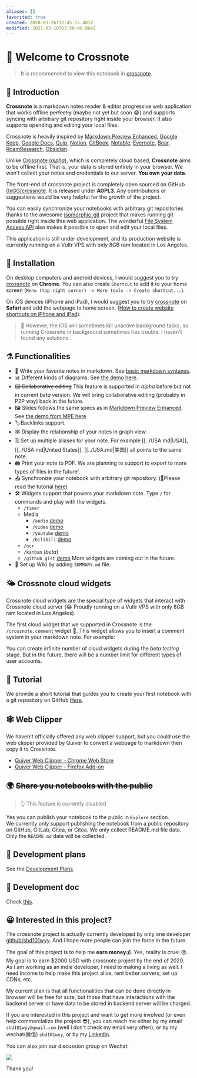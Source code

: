 ```yaml
---
aliases: []
favorited: true
created: 2020-03-26T12:45:15.481Z
modified: 2021-03-10T03:58:46.864Z
---
```

# 📝 Welcome to Crossnote

> It is recommended to view this notebook in [crossnote](https://crossnote.app/?repo=https%3A%2F%2Fgithub.com%2F0xGG%2Fwelcome-notebook.git&branch=master&filePath=README.md).

<!-- @crossnote.comment "id":"a53b8fc6-268d-405c-b65e-d2a4683ac277" -->

## 🔭 Introduction

**Crossnote** is a markdown notes reader & editor progressive web application that works offline ~~perfectly~~ (maybe not yet but soon 😂) and supports syncing with arbitrary git repository right inside your browser. It also supports opending and editing your local files.  

Crossnote is heavily inspired by [Markdown Preview Enhanced](https://github.com/shd101wyy/markdown-preview-enhanced), [Google Keep](https://keep.google.com), [Google Docs](https://docs.google.com), [Quip](https://quip.com), [Notion](https://www.notion.so), [GitBook](https://gitbook.com), [Notable](https://github.com/notable/notable), [Evernote](https://evernote.com/), [Bear](https://bear.app/), [RoamResearch](https://roamresearch.com/), [Obsidian](https://obsidian.md).

Unlike [Crossnote (_alpha_)](https://github.com/0xGG/crossnote/blob/master/README.alpha.md), which is completely cloud based, **Crossnote** aims to be offline first. That is, your data is stored entirely in your browser. We won't collect your notes and credentials to our server. **You own your data**.

The front-end of crossnote project is completely open sourced on GitHub [0xGG/crossnote](https://github.com/0xGG/crossnote). It is released under **AGPL3**. Any contributions or suggestions would be very helpful for the growth of the project.

You can easily synchronize your notebooks with arbitrary git repositories thanks to the awesome [isomorphic-git](https://github.com/isomorphic-git/isomorphic-git) project that makes running git possible right inside this web application. The wonderful [File System Access API](https://web.dev/file-system-access/) also makes it possible to open and edit your local files.

This application is still under development, and its production website is currently running on a Vultr VPS with only 8GB ram located in Los Angeles.

## 💾 Installation

On desktop computers and android devices, I would suggest you to try [crossnote](https://crossnote.app) on **Chrome**. You can also create `Shortcut` to add it to your home screen (`Menu (top right corner) -> More tools -> Create shortcut...`).

On iOS devices (iPhone and iPad), I would suggest you to try [crossnote](https://crossnote.app) on **Safari** and add the webpage to home screen. ([How to create website shortcuts on iPhone and iPad](https://www.igeeksblog.com/how-to-create-website-shortcuts-on-iphone-ipad/)).

> 🐞 However, the iOS will sometimes kill unactive background tasks, so running Crossnote in background sometimes has trouble. I haven't found any solutions...

## ⚗️ Functionalities

- 🤩 Write your favorite notes in markdown. See [basic markdown syntaxes](/demo/markdown.md).
- 📊 Different kinds of diagrams. See [the demo here](/demo/diagrams.md).
- ~~⌨️ Collaborative editing~~ This feature is supported in _alpha_ before but not in current _beta_ version. We will bring collaborative editing (probably in P2P way) back in the future.
- 🖼 Slides follows the same specs as in [Markdown Preview Enhanced](https://shd101wyy.github.io/markdown-preview-enhanced/#/presentation). See [the demo from MPE here](/demo/presentation.md)
- 🏷️Backlinks support.
 - 🕸️ Display the relationship of your notes in graph view.
  - 🗒️ Set up multiple aliases for your note.  For example [[../USA.md|USA]], [[../USA.md|United States]], [[../USA.md|美国]] all points to the same note.  
- 🖨️ Print your note to PDF. We are planning to support to export to more types of files in the future!
- 📤 Synchronize your notebook with arbitrary git repository. (🙋Please read the tutorial [here](/enUS/tutorial.md))
- 🛠 Widgets support that powers your markdown note. Type `/` for commands and play with the widgets.
  - `/timer`
  - Media
    - `/audio` [demo](/demo/audio.md)
    - `/video` [demo](/demo/video.md)
    - `/youtube` [demo](/demo/youtube.md)
    - `/bilibili` [demo](/demo/bilibili.md)
  - `/ocr`
  - `/kanban` (_beta_)
  - `/github_gist` [demo](/demo/github_gist.md)
    More widgets are coming out in the future.
- 📖 Set up Wiki by adding `SUMMARY.md` file.

## 🌤 Crossnote cloud widgets

Crossnote cloud widgets are the special type of widgets that interact with Crossnote cloud server (😂 Proudly running on a Vultr VPS with only 8GB ram located in Los Angeles).

The first cloud widget that we supported in Crossnote is the `/crossnote.comment` widget 💬. This widget allows you to insert a comment system in your markdown note. For example:

<!-- @crossnote.comment "id":"94f1c5da-7a18-41ea-8474-8f0d1bcc56a2" -->

You can create infinite number of cloud widgets during the _beta testing_ stage. But in the future, there will be a number limit for different types of user accounts.

## 🙋 Tutorial

We provide a short tutorial that guides you to create your first notebook with a git repository on GitHub [Here](/enUS/tutorial.md).

## 🕸️ Web Clipper

We haven't officially offered any web clipper support, but you could use the web clipper provided by Quiver to convert a webpage to markdown then copy it to Crossnote.

- [Quiver Web Clipper - Chrome Web Store](https://chrome.google.com/webstore/detail/quiver-web-clipper/hcnffmpopoelpggikahccdfenoobjigj)
- [Quiver Web Clipper - Firefox Add-on](https://addons.mozilla.org/en-US/firefox/addon/quiver-web-clipper/)

## 🌍 ~~Share you notebooks with the public~~
>👆 This feature is currently disabled

Yes you can publish your notebook to the public in `Explore` section.  
We currently only support publishing the notebook from a public repository on GitHub, GitLab, Gitea, or Gitea. We only collect README.md file data.  
Only the `README.md` data will be collected.

## 📅 Development plans

See the [Development Plans](https://github.com/0xGG/crossnote/projects/1).

## 📖 Development doc

Check [this](/development/README.md).

## 😀 Interested in this project?

The crossnote project is actually currently developed by only one developer [github/shd101wyy](https://github.com/shd101wyy). And I hope more people can join the force in the future.

The goal of this project is to help me **earn money**💰. Yes, reality is cruel 😣. My goal is to earn \$2000 USD with crossnote project by the end of 2020. As I am working as an indie developer, I need to making a living as well. I need income to help make this project alive, rent better servers, set up CDNs, etc.

My current plan is that all functionalities that can be done directly in browser will be free for sure, but those that have interactions with the backend server or have data to be stored in backend server will be charged.

If you are interested in this project and want to get more involved (or even help commercialize the project 😎), you can reach me either by my email `shd101wyy@gmail.com` (well I don't check my email very often), or by my wechat(微信) `shd101wyy`, or by my [Linkedin](https://www.linkedin.com/in/yiyi-wang-60416380/).

You can also join our discussion group on Wechat:

![](https://i.loli.net/2021/03/10/HYQnFNWfso1ICJr.jpg)  

Thank you!
